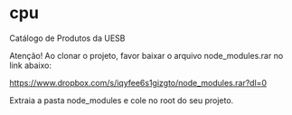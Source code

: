 # cpu
Catálogo de Produtos da UESB

Atenção!
Ao clonar o projeto, favor baixar o arquivo node_modules.rar no link abaixo:

https://www.dropbox.com/s/iqyfee6s1gizgto/node_modules.rar?dl=0

Extraia a pasta node_modules e cole no root do seu projeto.